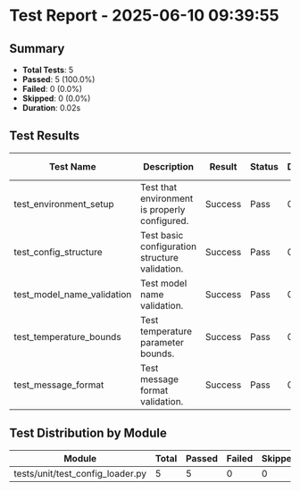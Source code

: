 # Test Report - 2025-06-10 09:39:55

## Summary
- **Total Tests**: 5
- **Passed**: 5 (100.0%)
- **Failed**: 0 (0.0%)
- **Skipped**: 0 (0.0%)
- **Duration**: 0.02s

## Test Results

| Test Name | Description | Result | Status | Duration | Timestamp | Error Message |
|-----------|-------------|--------|--------|----------|-----------|---------------|
| test_environment_setup | Test that environment is properly configured. | Success | Pass | 0.000s | 2025-06-10 09:39:55 |  |
| test_config_structure | Test basic configuration structure validation. | Success | Pass | 0.000s | 2025-06-10 09:39:55 |  |
| test_model_name_validation | Test model name validation. | Success | Pass | 0.000s | 2025-06-10 09:39:55 |  |
| test_temperature_bounds | Test temperature parameter bounds. | Success | Pass | 0.000s | 2025-06-10 09:39:55 |  |
| test_message_format | Test message format validation. | Success | Pass | 0.000s | 2025-06-10 09:39:55 |  |

## Test Distribution by Module

| Module | Total | Passed | Failed | Skipped |
|--------|-------|--------|--------|---------|
| tests/unit/test_config_loader.py | 5 | 5 | 0 | 0 |